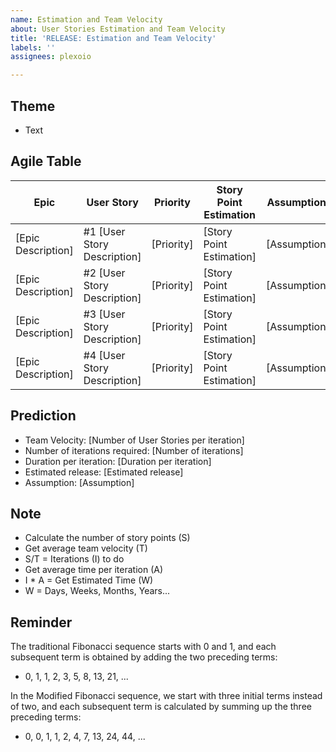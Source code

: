 ```yaml
---
name: Estimation and Team Velocity
about: User Stories Estimation and Team Velocity
title: 'RELEASE: Estimation and Team Velocity'
labels: ''
assignees: plexoio

---
```


## Theme
- Text

## Agile Table

| Epic                        | User Story                   | Priority | Story Point Estimation | Assumptions/rationale |
|------------------------------|------------------------------|----------|------------------------|-----------------------|
| [Epic Description]           | #1 [User Story Description]  | [Priority] | [Story Point Estimation] | [Assumptions/rationale] |
| [Epic Description]           | #2 [User Story Description]  | [Priority] | [Story Point Estimation] | [Assumptions/rationale] |
| [Epic Description]           | #3 [User Story Description]  | [Priority] | [Story Point Estimation] | [Assumptions/rationale] |
| [Epic Description]           | #4 [User Story Description]  | [Priority] | [Story Point Estimation] | [Assumptions/rationale] |

## Prediction
- Team Velocity: [Number of User Stories per iteration]
- Number of iterations required: [Number of iterations]
- Duration per iteration: [Duration per iteration]
- Estimated release: [Estimated release]
- Assumption: [Assumption]

## Note

- Calculate the number of story points (S)
- Get average team velocity (T)
- S/T = Iterations (I) to do
- Get average time per iteration (A)
- I * A = Get Estimated Time (W)
- W = Days, Weeks, Months, Years...

## Reminder

The traditional Fibonacci sequence starts with 0 and 1, and each subsequent term is obtained by adding the two preceding terms:

- 0, 1, 1, 2, 3, 5, 8, 13, 21, ...

In the Modified Fibonacci sequence, we start with three initial terms instead of two, and each subsequent term is calculated by summing up the three preceding terms:

- 0, 0, 1, 1, 2, 4, 7, 13, 24, 44, ...
